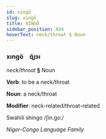 ```yaml
---
id: xıngö
slug: xıngö
title: XINGÖ
sidebar_position: 434
hoverText: neck/throat § Noun
---
```


### xıngö&emsp;<span kind="abugida">ɋ̃ȷꜿı</span>

*neck/throat* **§** Noun

**Verb**: to be a neck/throat

**Noun**: a neck/throat

**Modifier**: neck-related/throat-related

Swahili shingo /ʃin.goː/

*Niger-Congo Language Family*
